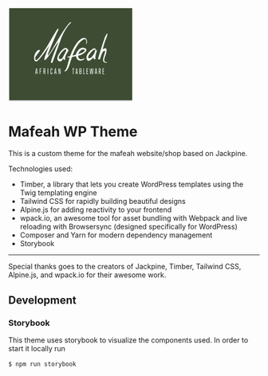 <img src="theme/screenshot.png" alt="Mafeah Logo" width="250"/>

# Mafeah WP Theme

This is a custom theme for the mafeah website/shop based on Jackpine.

Technologies used:

-   Timber, a library that lets you create WordPress templates using the Twig templating engine
-   Tailwind CSS for rapidly building beautiful designs
-   Alpine.js for adding reactivity to your frontend
-   wpack.io, an awesome tool for asset bundling with Webpack and live reloading with Browsersync (designed specifically for WordPress)
-   Composer and Yarn for modern dependency management
-   Storybook

---

Special thanks goes to the creators of Jackpine, Timber, Tailwind CSS, Alpine.js, and wpack.io for their awesome work.

## Development

### Storybook

This theme uses storybook to visualize the components used. In order to start it locally run

```
$ npm run storybook
```
